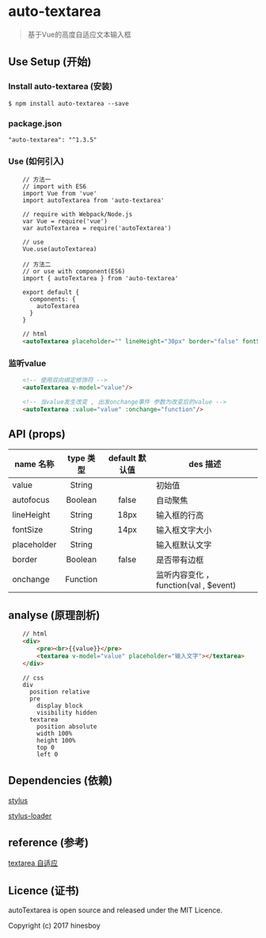 # auto-textarea

> 基于Vue的高度自适应文本输入框


## Use Setup (开始)

### Install auto-textarea (安装)

```
$ npm install auto-textarea --save
```

### package.json

```
"auto-textarea": "^1.3.5"
```

### Use (如何引入)

```
    // 方法一
    // import with ES6
    import Vue from 'vue'
    import autoTextarea from 'auto-textarea'

    // require with Webpack/Node.js
    var Vue = require('vue')
    var autoTextarea = require('autoTextarea')

    // use
    Vue.use(autoTextarea)
```

```
    // 方法二
    // or use with component(ES6)
    import { autoTextarea } from 'auto-textarea'

    export default {
      components: {
        autoTextarea
      }
    }
```

``` html
    // html
    <autoTextarea placeholder="" lineHeight="30px" border="false" fontSize="18px" :value="" :onchange="function"/>
```

### 监听value

``` html
    <!-- 使用双向绑定修饰符 -->
    <autoTextarea v-model="value"/>
```

``` html
    <!-- 当value发生改变 , 出发onchange事件 参数为改变后的value -->
    <autoTextarea :value="value" :onchange="function"/>
```

## API (props)

| name 名称   | type 类型    |  default 默认值 | des 描述 |
| -------- | :---------: | :------------: | ------- |
| value      | String      |               | 初始值 |
| autofocus  | Boolean     |       false   | 自动聚焦 |
| lineHeight | String      |   18px        | 输入框的行高 |
| fontSize   | String      |   14px        | 输入框文字大小 |
| placeholder | String     |               | 输入框默认文字 |
| border     | Boolean     |   false       | 是否带有边框 |
| onchange   | Function    |               | 监听内容变化 ， function(val , $event) |

## analyse (原理剖析)

``` html
    // html
    <div>
        <pre><br>{{value}}</pre>
        <textarea v-model="value" placeholder="输入文字"></textarea>
    </div>
```

``` stylus
    // css
    div
      position relative
      pre
        display block
        visibility hidden
      textarea
        position absolute
        width 100%
        height 100%
        top 0
        left 0
```

## Dependencies (依赖)

[stylus](https://github.com/stylus/stylus)

[stylus-loader](https://github.com/shama/stylus-loader)

## reference (参考)

[textarea 自适应](https://segmentfault.com/q/1010000000095238)

## Licence (证书)

autoTextarea is open source and released under the MIT Licence.

Copyright (c) 2017 hinesboy

